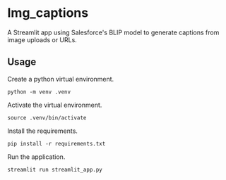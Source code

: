 # Img_captions
A Streamlit app using Salesforce's BLIP model to generate captions from image uploads or URLs.

## Usage

Create a python virtual environment.
```
python -m venv .venv
```
Activate the virtual environment.
```
source .venv/bin/activate
```
Install the requirements.
```
pip install -r requirements.txt
```
Run the application.
```
streamlit run streamlit_app.py
```
